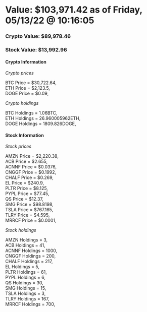 # Value: $103,971.42 as of Friday, 05/13/22 @ 10:16:05 

### Crypto Value: $89,978.46

### Stock Value: $13,992.96

#### Crypto Information 
*Crypto prices* 

BTC Price = $30,722.64,  
ETH Price = $2,123.5,  
DOGE Price = $0.09,  


*Crypto holdings* 

BTC Holdings = 1.06BTC,  
ETH Holdings = 26.960005962ETH,  
DOGE Holdings = 1809.826DOGE,  


#### Stock Information 

*Stock prices* 

AMZN Price = $2,220.38,  
ACB Price = $2.655,  
ACNNF Price = $0.0376,  
CNGGF Price = $0.1992,  
CHALF Price = $0.269,  
EL Price = $240.9,  
PLTR Price = $8.125,  
PYPL Price = $77.45,  
QS Price = $12.37,  
SMG Price = $98.8198,  
TSLA Price = $767.165,  
TLRY Price = $4.595,  
MRRCF Price = $0.0001,  


*Stock holdings* 

AMZN Holdings = 3,  
ACB Holdings = 41,  
ACNNF Holdings = 1000,  
CNGGF Holdings = 200,  
CHALF Holdings = 217,  
EL Holdings = 5,  
PLTR Holdings = 61,  
PYPL Holdings = 6,  
QS Holdings = 30,  
SMG Holdings = 15,  
TSLA Holdings = 3,  
TLRY Holdings = 167,  
MRRCF Holdings = 700,  


